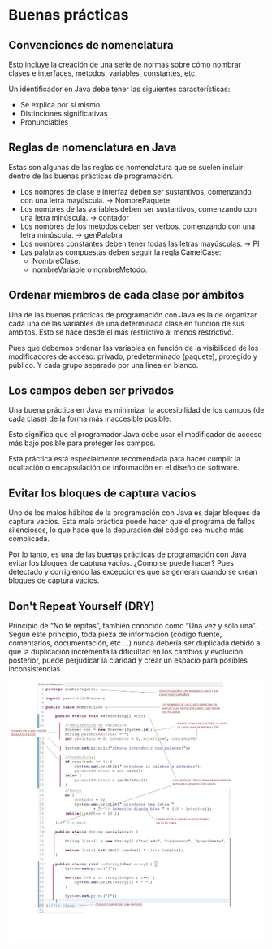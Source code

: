 # Buenas prácticas

## Convenciones de nomenclatura

Esto incluye la creación de una serie de normas sobre cómo nombrar clases e interfaces, métodos, variables, constantes, etc.

Un identificador en Java debe tener las siguientes características:

- Se explica por sí mismo
- Distinciones significativas
- Pronunciables

## Reglas de nomenclatura en Java

Estas son algunas de las reglas de nomenclatura que se suelen incluir dentro de las buenas prácticas de programación.

- Los nombres de clase e interfaz deben ser sustantivos, comenzando con una letra mayúscula. → NombrePaquete
- Los nombres de las variables deben ser sustantivos, comenzando con una letra minúscula. → contador
- Los nombres de los métodos deben ser verbos, comenzando con una letra minúscula. → genPalabra
- Los nombres constantes deben tener todas las letras mayúsculas. → PI
- Las palabras compuestas deben seguir la regla CamelCase:
    - NombreClase.
    - nombreVariable o nombreMetodo.

## Ordenar miembros de cada clase por ámbitos

Una de las buenas prácticas de programación con Java es la de organizar cada una de las variables de una determinada clase en función de sus ámbitos. Esto se hace desde el más restrictivo al menos restrictivo.

Pues que debemos ordenar las variables en función de la visibilidad de los modificadores de acceso: privado, predeterminado (paquete), protegido y público. Y cada grupo separado por una línea en blanco.

## Los campos deben ser privados

Una buena práctica en Java es minimizar la accesibilidad de los campos (de cada clase) de la forma más inaccesible posible.

Esto significa que el programador Java debe usar el modificador de acceso más bajo posible para proteger los campos.

Esta práctica está especialmente recomendada para hacer cumplir la ocultación o encapsulación de información en el diseño de software.

## Evitar los bloques de captura vacíos

Uno de los malos hábitos de la programación con Java es dejar bloques de captura vacíos. Esta mala práctica puede hacer que el programa de fallos silenciosos, lo que hace que la depuración del código sea mucho más complicada.

Por lo tanto, es una de las buenas prácticas de programación con Java evitar los bloques de captura vacíos. ¿Cómo se puede hacer? Pues detectado y corrigiendo las excepciones que se generan cuando se crean bloques de captura vacíos.

## Don't Repeat Yourself (DRY)

Principio de “No te repitas”, también conocido como “Una vez y sólo una”. Según este principio, toda pieza de información (código fuente, comentarios, documentación, etc …) nunca debería ser duplicada debido a que la duplicación incrementa la dificultad en los cambios y evolución posterior, puede perjudicar la claridad y crear un espacio para posibles inconsistencias.

![Imagen 1](./img/imagen1.png)